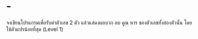 # -
จงเขียนโปรแกรมเพื่อรับค่าตัวเลข 2 ตัว แล้วแสดงผลบวก ลบ คูณ หาร ของตัวเลขทั้งสองตัวนั้น โดยใช้ตัวแปรน้อยที่สุด (Level 1)

